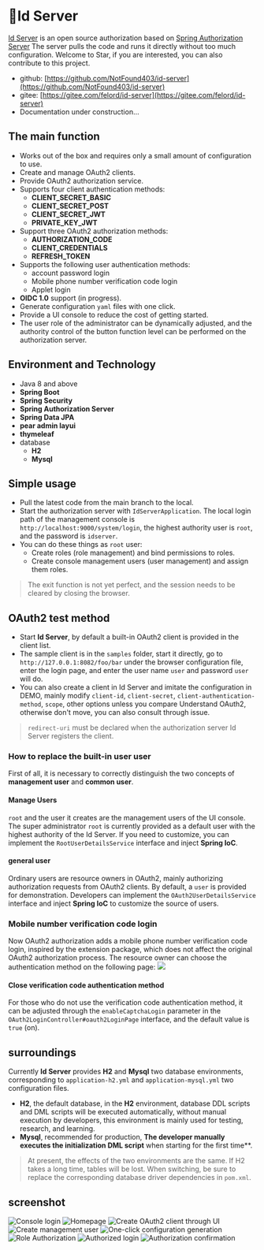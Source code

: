 # 🚀Id Server
[Id Server](https://github.com/NotFound403/id-server) is an open source authorization based on [Spring Authorization Server](https://github.com/spring-projects/spring-authorization-server) The server pulls the code and runs it directly without too much configuration. Welcome to Star, if you are interested, you can also contribute to this project.
- github: [https://github.com/NotFound403/id-server](https://github.com/NotFound403/id-server)
- gitee: [https://gitee.com/felord/id-server](https://gitee.com/felord/id-server)
- Documentation under construction...
## The main function
- Works out of the box and requires only a small amount of configuration to use.
- Create and manage OAuth2 clients.
- Provide OAuth2 authorization service.
- Supports four client authentication methods:
  - **CLIENT_SECRET_BASIC**
  - **CLIENT_SECRET_POST**
  - **CLIENT_SECRET_JWT**
  - **PRIVATE_KEY_JWT**
- Support three OAuth2 authorization methods:
  - **AUTHORIZATION_CODE**
  - **CLIENT_CREDENTIALS**
  - **REFRESH_TOKEN**
- Supports the following user authentication methods:
  - account password login
  - Mobile phone number verification code login
  - Applet login
- **OIDC 1.0** support (in progress).
- Generate configuration `yaml` files with one click.
- Provide a UI console to reduce the cost of getting started.
- The user role of the administrator can be dynamically adjusted, and the authority control of the button function level can be performed on the authorization server.
## Environment and Technology
- Java 8 and above
- **Spring Boot**
- **Spring Security**
- **Spring Authorization Server**
- **Spring Data JPA**
- **pear admin layui**
- **thymeleaf**
- database
  - **H2**
  - **Mysql**

## Simple usage
- Pull the latest code from the main branch to the local.
- Start the authorization server with `IdServerApplication`. The local login path of the management console is `http://localhost:9000/system/login`, the highest authority user is `root`, and the password is `idserver`.
- You can do these things as `root` user:
  - Create roles (role management) and bind permissions to roles.
  - Create console management users (user management) and assign them roles.
> The exit function is not yet perfect, and the session needs to be cleared by closing the browser.
## OAuth2 test method
- Start **Id Server**, by default a built-in OAuth2 client is provided in the client list.
- The sample client is in the `samples` folder, start it directly, go to `http://127.0.0.1:8082/foo/bar` under the browser configuration file, enter the login page, and enter the user name `user` and password `user` will do.
- You can also create a client in Id Server and imitate the configuration in DEMO, mainly modify `client-id`, `client-secret`, `client-authentication-method`, `scope`, other options unless you compare Understand OAuth2, otherwise don't move, you can also consult through issue.
> `redirect-uri` must be declared when the authorization server Id Server registers the client.
### How to replace the built-in user user
First of all, it is necessary to correctly distinguish the two concepts of **management user** and **common user**.
#### Manage Users
`root` and the user it creates are the management users of the UI console. The super administrator `root` is currently provided as a default user with the highest authority of the Id Server. If you need to customize, you can implement the `RootUserDetailsService` interface and inject **Spring IoC**.
#### general user
Ordinary users are resource owners in OAuth2, mainly authorizing authorization requests from OAuth2 clients. By default, a `user` is provided for demonstration. Developers can implement the `OAuth2UserDetailsService` interface and inject **Spring IoC** to customize the source of users.
### Mobile number verification code login
Now OAuth2 authorization adds a mobile phone number verification code login, inspired by the []() extension package, which does not affect the original OAuth2 authorization process. The resource owner can choose the authentication method on the following page:
![](https://asset.felord.cn/blog/20220520111451.png)
#### Close verification code authentication method
For those who do not use the verification code authentication method, it can be adjusted through the `enableCaptchaLogin` parameter in the `OAuth2LoginController#oauth2LoginPage` interface, and the default value is `true` (on).
## surroundings
Currently **Id Server** provides **H2** and **Mysql** two database environments, corresponding to `application-h2.yml` and `application-mysql.yml` two configuration files.
- **H2**, the default database, in the **H2** environment, database DDL scripts and DML scripts will be executed automatically, without manual execution by developers, this environment is mainly used for testing, research, and learning.
- **Mysql**, recommended for production, **The developer manually executes the initialization DML script** when starting for the first time**.
> At present, the effects of the two environments are the same. If H2 takes a long time, tables will be lost. When switching, be sure to replace the corresponding database driver dependencies in `pom.xml`.
## screenshot
![Console login](https://asset.felord.cn/blog/20220512143700.png)
![Homepage](https://asset.felord.cn/blog/20220512134905.png)
![Create OAuth2 client through UI](https://asset.felord.cn/blog/20220512135204.png)
![Create management user](https://asset.felord.cn/blog/20220512135249.png)
![One-click configuration generation](https://asset.felord.cn/blog/20220513141607.gif)
![Role Authorization](https://asset.felord.cn/blog/20220512135420.png)
![Authorized login](https://asset.felord.cn/blog/20220512143317.png)
![Authorization confirmation](https://asset.felord.cn/blog/20220512143550.png)


